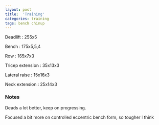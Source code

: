 ```yaml
---
layout: post
title:  'Training'
categories: training
tags: bench chinup
---
```


Deadlift  :  255x5

Bench : 175x5,5,4

Row : 165x7x3

Tricep extension  :  35x13x3

Lateral raise  :  15x16x3

Neck extension  :  25x14x3

### Notes

Deads a lot better, keep on progressing.

Focused a bit more on controlled eccentric bench form, so tougher I think
